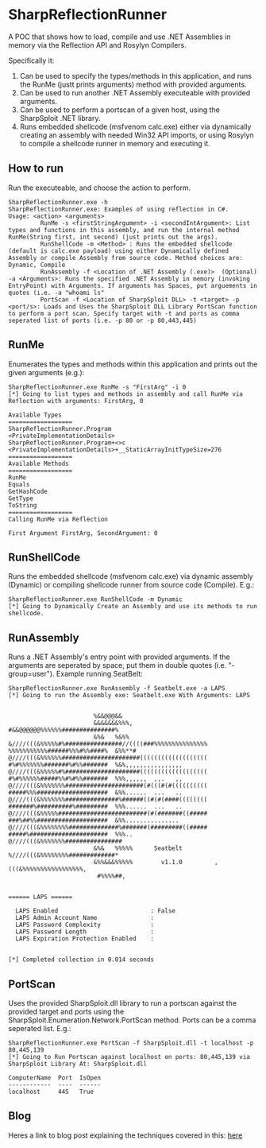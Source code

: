 # SharpReflectionRunner
A POC that shows how to load, compile and use .NET Assemblies in memory via the Reflection API and Rosylyn Compilers.

Specifically it:
1. Can be used to specify the types/methods in this application, and runs the RunMe (justt prints arguments) method with provided arguments.
2. Can be used to run another .NET Assembly executeable with provided arguments.
3. Can be used to perform a portscan of a given host, using the SharpSploit .NET library.
4. Runs embedded shellcode (msfvenom calc.exe) either via dynamically creating an assembly with needed Win32 API imports, or using Rosylyn to compile a shellcode runner in memory and executing it.

## How to run

Run the executeable, and choose the action to perform.
```
SharpReflectionRunner.exe -h
SharpReflectionRunner.exe: Examples of using reflection in C#.
Usage: <action> <arguments>
         RunMe -s <firstStringArgument> -i <secondIntArgument>: List types and functions in this assembly, and run the internal method RunMe(String first, int second) (just prints out the args).
         RunShellCode -m <Method> : Runs the embedded shellcode (default is calc.exe payload) using either Dynamically defined Assembly or compile Assembly from source code. Method choices are: Dynamic, Compile
         RunAssembly -f <Location of .NET Assembly (.exe)>  (Optional) -a <Arguments>: Runs the specified .NET Assembly in memory (invoking EntryPoint) with Arguments. If arguments has Spaces, put arguements in quotes (i.e. -a "whoami ls"
         PortScan -f <Location of SharpSploit DLL> -t <target> -p <port/s>: Loads and Uses the SharpSploit DLL Library PortScan function to perform a port scan. Specify target with -t and ports as comma seperated list of ports (i.e. -p 80 or -p 80,443,445)
```
## RunMe 
Enumerates the types and methods within this application and prints out the given arguments (e.g.):
```
SharpReflectionRunner.exe RunMe -s "FirstArg" -i 0
[*] Going to list types and methods in assembly and call RunMe via Reflection with arguments: FirstArg, 0

Available Types
==================
SharpReflectionRunner.Program
<PrivateImplementationDetails>
SharpReflectionRunner.Program+<>c
<PrivateImplementationDetails>+__StaticArrayInitTypeSize=276
==================
Available Methods
==================
RunMe
Equals
GetHashCode
GetType
ToString
==================
Calling RunMe via Reflection

First Argument FirstArg, SecondArgument: 0
```
## RunShellCode
Runs the embedded shellcode (msfvenom calc.exe) via dynamic assembly (Dynamic) or compiling shellcode runner from source code (Compile). E.g.:
```
SharpReflectionRunner.exe RunShellCode -m Dynamic
[*] Going to Dynamically Create an Assembly and use its methods to run shellcode.
```
## RunAssembly
Runs a .NET Assembly's entry point with provided arguments. If the arguments are seperated by space, put them in double quotes (i.e. "-group=user"). Example running SeatBelt:
```
SharpReflectionRunner.exe RunAssembly -f Seatbelt.exe -a LAPS
[*] Going to run the Assembly exe: Seatbelt.exe With Arguments: LAPS


                        %&&@@@&&
                        &&&&&&&%%%,                       #&&@@@@@@%%%%%%###############%
                        &%&   %&%%                        &////(((&%%%%%#%################//((((###%%%%%%%%%%%%%%%
%%%%%%%%%%%######%%%#%%####%  &%%**#                      @////(((&%%%%%%######################(((((((((((((((((((
#%#%%%%%%%#######%#%%#######  %&%,,,,,,,,,,,,,,,,         @////(((&%%%%%#%#####################(((((((((((((((((((
#%#%%%%%%#####%%#%#%%#######  %%%,,,,,,  ,,.   ,,         @////(((&%%%%%%%######################(#(((#(#((((((((((
#####%%%####################  &%%......  ...   ..         @////(((&%%%%%%%###############%######((#(#(####((((((((
#######%##########%#########  %%%......  ...   ..         @////(((&%%%%%#########################(#(#######((#####
###%##%%####################  &%%...............          @////(((&%%%%%%%%##############%#######(#########((#####
#####%######################  %%%..                       @////(((&%%%%%%%################
                        &%&   %%%%%      Seatbelt         %////(((&%%%%%%%%#############*
                        &%%&&&%%%%%        v1.1.0         ,(((&%%%%%%%%%%%%%%%%%,
                         #%%%%##,


====== LAPS ======

  LAPS Enabled                          : False
  LAPS Admin Account Name               :
  LAPS Password Complexity              :
  LAPS Password Length                  :
  LAPS Expiration Protection Enabled    :


[*] Completed collection in 0.014 seconds
```
## PortScan
Uses the provided SharpSploit.dll library to run a portscan against the provided target and ports using the SharpSploit.Enumeration.Network.PortScan method. Ports can be a comma seperated list. E.g.: 
```
SharpReflectionRunner.exe PortScan -f SharpSploit.dll -t localhost -p 80,445,139
[*] Going to Run Portscan against localhost on ports: 80,445,139 via  SharpSploit Library At: SharpSploit.dll

ComputerName  Port  IsOpen
------------  ----  ------
localhost     445   True
```
## Blog
Heres a link to blog post explaining the techniques covered in this: <a href="https://ret2desync.github.io/introduction-csharp-pentesters-part2/">here</a>